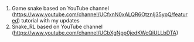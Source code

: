 1. Game snake based on YouTube channel (https://www.youtube.com/channel/UCfxnN0xALQR6OtznIj35ypQ/featured) tutorial with my updates
2. Snake_RL based on YouTube channel (https://www.youtube.com/channel/UCbXgNpp0jedKWcQiULLbDTA)